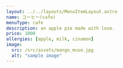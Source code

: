 ```yaml
---
layout: ../../layouts/MenuItemLayout.astro
name: コーヒー(cafe)
menuType: cafe
description: an apple pie made with love.
price: 1000
allergies: [apple, milk, cinamon]
image:
  src: /src/assets/mango_muse.jpg
  alt: "sample image"
---
```

